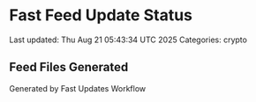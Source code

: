 # Fast Feed Update Status
Last updated: Thu Aug 21 05:43:34 UTC 2025
Categories: crypto

## Feed Files Generated

Generated by Fast Updates Workflow
